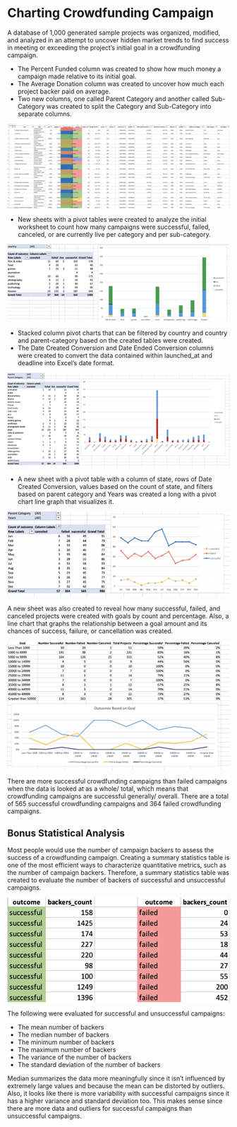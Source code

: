 # Charting Crowdfunding Campaign

A database of 1,000 generated sample projects was organized, modified, and analyzed in an attempt to uncover hidden market trends to find success in meeting or exceeding the project’s initial goal in a crowdfunding campaign. 


*	The Percent Funded column was created to show how much money a campaign made relative to its initial goal.
*	The Average Donation column was created to uncover how much each project backer paid on average.
*	Two new columns, one called Parent Category and another called Sub-Category was created to split the Category and Sub-Category into separate columns.

![Crowdfunding Table](images/FullTable.PNG)

*	New sheets with a pivot tables were created to analyze the initial worksheet to count how many campaigns were successful, failed, canceled, or are currently live per category and per sub-category. 

![Category Stats](images/CategoryStats.PNG)

*	Stacked column pivot charts that can be filtered by country and country and parent-category based on the created tables were created.
*	The Date Created Conversion and Date Ended Conversion columns were created to convert the data contained within launched_at and deadline into Excel’s date format.

![Subcategory Stats](images/SubcategoryStats.PNG)

*	A new sheet with a pivot table with a column of state, rows of Date Created Conversion, values based on the count of state, and filters based on parent category and Years was created a long with a pivot chart line graph that visualizes it.

![Outcomes Based on Launch Date](images/LaunchDateOutcomes.PNG)

A new sheet was also created to reveal how many successful, failed, and canceled projects were created with goals by count and percentage. Also, a line chart that graphs the relationship between a goal amount and its chances of success, failure, or cancellation was created.

![Goal Outcomes](images/GoalOutcomes.PNG)

There are more successful crowdfunding campaigns than failed campaigns when the data is looked at as a whole/ total, which means that crowdfunding campaigns are successful generally/ overall. There are a total of 565 successful crowdfunding campaigns and 364 failed crowdfunding campaigns.


## Bonus Statistical Analysis

Most people would use the number of campaign backers to assess the success of a crowdfunding campaign. Creating a summary statistics table is one of the most efficient ways to characterize quantitative metrics, such as the number of campaign backers. Therefore, a summary statistics table was created to evaluate the number of backers of successful and unsuccessful campaigns.

![Images/backers01.png](images/backers01.png)

The following were evaluated for successful and unsuccessful campaigns:
*	The mean number of backers
*	The median number of backers
*	The minimum number of backers
*	The maximum number of backers
*	The variance of the number of backers
*	The standard deviation of the number of backers


Median summarizes the data more meaningfully since it isn’t influenced by extremely large values and because the mean can be distorted by outliers. Also, it looks like there is more variability with successful campaigns since it has a higher variance and standard deviation too. This makes sense since there are more data and outliers for successful campaigns than unsuccessful campaigns.
